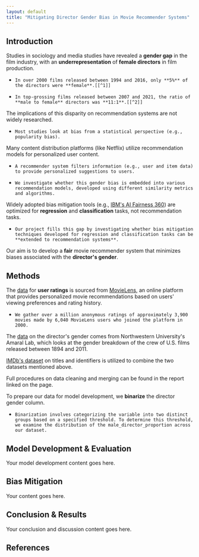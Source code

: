 ```yaml
---
layout: default
title: "Mitigating Director Gender Bias in Movie Recommender Systems"
---
```


## Introduction

Studies in sociology and media studies have revealed a **gender gap** in the film industry, with an **underrepresentation** of **female directors** in film production.
-     In over 2000 films released between 1994 and 2016, only **5%** of the directors were **female**.[[^1]]
-     In top-grossing films released between 2007 and 2021, the ratio of **male to female** directors was **11:1**.[[^2]]

The implications of this disparity on recommendation systems are not widely researched.
-     Most studies look at bias from a statistical perspective (e.g., popularity bias).

Many content distribution platforms (like Netflix) utilize recommendation models for personalized user content.
-     A recommender system filters information (e.g., user and item data) to provide personalized suggestions to users.
-     We investigate whether this gender bias is embedded into various recommendation models, developed using different similarity metrics and algorithms.

Widely adopted bias mitigation tools (e.g., [IBM's AI Fairness 360](https://aif360.readthedocs.io/en/stable/index.html)) are optimized for **regression** and **classification** tasks, not recommendation tasks.
-     Our project fills this gap by investigating whether bias mitigation techniques developed for regression and classification tasks can be **extended to recommendation systems**.

Our aim is to develop a **fair** movie recommender system that minimizes biases associated with the **director's gender**.

## Methods

The [data](https://grouplens.org/datasets/movielens/1m/) for **user ratings** is sourced from [MovieLens](https://movielens.org/), an online platform that provides personalized movie recommendations based on users' viewing preferences and rating history.
-     We gather over a million anonymous ratings of approximately 3,900 movies made by 6,040 MovieLens users who joined the platform in 2000.

The [data](https://figshare.com/articles/dataset/U_S_movies_with_gender-disambiguated_actors_directors_and_producers/4967876) on the director's gender comes from Northwestern University's Amaral Lab, which looks at the gender breakdown of the crew of U.S. films released between 1894 and 2011.

[IMDb's dataset](https://datasets.imdbws.com/) on titles and identifiers is utilized to combine the two datasets mentioned above.

Full procedures on data cleaning and merging can be found in the report linked on the page.

To prepare our data for model development, we **binarize** the director gender column.
-     Binarization involves categorizing the variable into two distinct groups based on a specified threshold. To determine this threshold, we examine the distribution of the male_director_proportion across our dataset.

## Model Development & Evaluation

Your model development content goes here.

## Bias Mitigation

Your content goes here.

## Conclusion & Results

Your conclusion and discussion content goes here.

## References

[^1]: Karniouchina, E. V., Carson, S. J., Theokary, C., Rice, L., & Reilly, S. (2023). *Women and minority film directors in Hollywood: Performance implications of product development and distribution biases.* Journal of Marketing Research, 60(1), 25-51. [DOI: 10.1177/00222437221100217]

[^2]: Smith, S. L., Choueiti, M., & Pieper, K. (2018). *Inclusion in the Director’s Chair. Examining 1,100 Popular Films.* [https://ca-times.brightspotcdn.com/32/1f/434e9de042a9a366c08aac1ed1db/inclusion-in-the-director-2.8.22%20Final.pdf]

